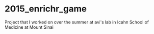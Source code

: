# 2015_enrichr_game
Project that I worked on over the summer at avi's lab
in Icahn School of Medicine at Mount Sinai